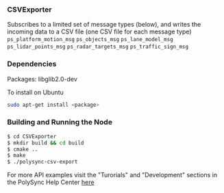 ### CSVExporter

Subscribes to a limited set of message types (below), and writes the incoming data to a CSV file (one CSV file for each message type)
   `ps_platform_motion_msg`
   `ps_objects_msg`
   `ps_lane_model_msg`
   `ps_lidar_points_msg`
   `ps_radar_targets_msg`
   `ps_traffic_sign_msg`

### Dependencies

Packages: libglib2.0-dev

To install on Ubuntu

```bash
sudo apt-get install <package>
```

### Building and Running the Node

```bash
$ cd CSVExporter 
$ mkdir build && cd build
$ cmake ..
$ make
$ ./polysync-csv-export
```

For more API examples visit the "Turorials" and "Development" sections in the PolySync Help Center [here](https://help.polysync.io/articles/)
